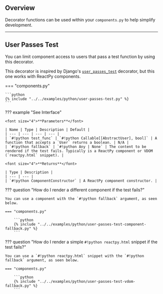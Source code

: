 ## Overview

<p class="intro" markdown>

Decorator functions can be used within your `components.py` to help simplify development.

</p>

---

## User Passes Test

You can limit component access to users that pass a test function by using this decorator.

This decorator is inspired by Django's [`user_passes_test`](http://docs.djangoproject.com/en/dev/topics/auth/default/#django.contrib.auth.decorators.user_passes_test) decorator, but this one works with ReactPy components.

=== "components.py"

    ```python
    {% include "../../examples/python/user-passes-test.py" %}
    ```

??? example "See Interface"

    <font size="4">**Parameters**</font>

    | Name | Type | Description | Default |
    | --- | --- | --- | --- |
    | `#!python test_func` | `#!python Callable[[AbstractUser], bool]` | A function that accepts a `User` returns a boolean. | N/A |
    | `#!python fallback` | `#!python Any | None` | The content to be rendered if the test fails. Typically is a ReactPy component or VDOM (`reactpy.html` snippet). |

    <font size="4">**Returns**</font>

    | Type | Description |
    | --- | --- |
    | `#!python ComponentConstructor` | A ReactPy component constructor. |

??? question "How do I render a different component if the test fails?"

    You can use a component with the `#!python fallback` argument, as seen below.

    === "components.py"

        ```python
        {% include "../../examples/python/user-passes-test-component-fallback.py" %}
        ```

??? question "How do I render a simple `#!python reactpy.html` snippet if the test fails?"

    You can use a `#!python reactpy.html` snippet with the `#!python fallback` argument, as seen below.

    === "components.py"

        ```python
        {% include "../../examples/python/user-passes-test-vdom-fallback.py" %}
        ```
